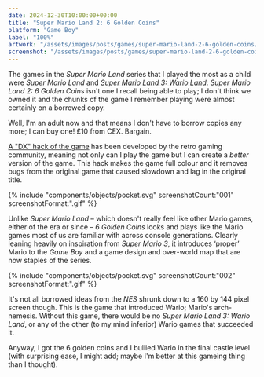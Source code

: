 ```yaml
---
date: 2024-12-30T10:00:00+00:00
title: "Super Mario Land 2: 6 Golden Coins"
platform: "Game Boy"
label: "100%"
artwork: "/assets/images/posts/games/super-mario-land-2-6-golden-coins/label-art.jpg"
screenshot: "/assets/images/posts/games/super-mario-land-2-6-golden-coins/"
---
```


The games in the *Super Mario Land* series that I played the most as a child were *Super Mario Land* and [*Super Mario Land 3: Wario Land*](/game/1728207180/). *Super Mario Land 2: 6 Golden Coins* isn't one I recall being able to play; I don't think we owned it and the chunks of the game I remember playing were almost certainly on a borrowed copy.

Well, I'm an adult now and that means I don't have to borrow copies any more; I can buy one! £10 from CEX. Bargain.

[A "DX" hack of the game](https://www.romhacking.net/hacks/3784/) has been developed by the retro gaming community, meaning not only can I play the game but I can create a *better* version of the game. This hack makes the game full colour and it removes bugs from the original game that caused slowdown and lag in the original title.

{% include "components/objects/pocket.svg" screenshotCount:"001" screenshotFormat:".gif" %}

Unlike *Super Mario Land* – which doesn't really feel like other Mario games, either of the era or since – *6 Golden Coins* looks and plays like the Mario games most of us are familiar with across console generations. Clearly leaning heavily on inspiration from *Super Mario 3*, it introduces ‘proper’ Mario to the *Game Boy* and a game design and over-world map that are now staples of the series.

{% include "components/objects/pocket.svg" screenshotCount:"002" screenshotFormat:".gif" %}

It's not all borrowed ideas from the *NES* shrunk down to a 160 by 144 pixel screen though. This is the game that introduced Wario; Mario's arch-nemesis. Without this game, there would be no *Super Mario Land 3: Wario Land*, or any of the other (to my mind inferior) Wario games that succeeded it.

Anyway, I got the 6 golden coins and I bullied Wario in the final castle level (with surprising ease, I might add; maybe I'm better at this gameing thing than I thought).  